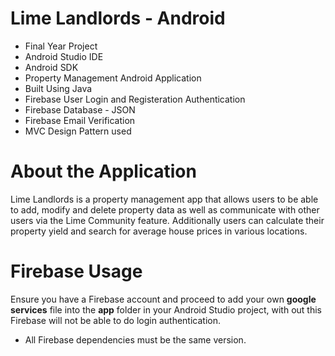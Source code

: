 # Lime Landlords - Android
- Final Year Project 
- Android Studio IDE
- Android SDK
- Property Management Android Application
- Built Using Java
- Firebase User Login and Registeration Authentication
- Firebase Database - JSON
- Firebase Email Verification
- MVC Design Pattern used

# About the Application
Lime Landlords is a property management app that allows users to be able to add, modify and delete property data as well as communicate with other users via the Lime Community feature.
Additionally users can calculate their property yield and search for average house prices in various locations.

# Firebase Usage
Ensure you have a Firebase account and proceed to add your own **google services** file into the **app** folder in your Android Studio project, with out this Firebase will not be able to do login authentication.

- All Firebase dependencies must be the same version.
